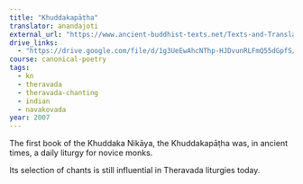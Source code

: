 ```yaml
---
title: "Khuddakapāṭha"
translator: anandajoti
external_url: "https://www.ancient-buddhist-texts.net/Texts-and-Translations/Khuddakapatha/Khuddakapatha.htm"
drive_links: 
  - "https://drive.google.com/file/d/1g3UeEwAhcNThp-HJDvunRLFmQ55dGpfS/view?usp=drivesdk"
course: canonical-poetry
tags:
  - kn
  - theravada
  - theravada-chanting
  - indian
  - navakovada
year: 2007
---
```


The first book of the Khuddaka Nikāya, the Khuddakapāṭha was, in ancient times, a daily liturgy for novice monks.

Its selection of chants is still influential in Theravada liturgies today.

